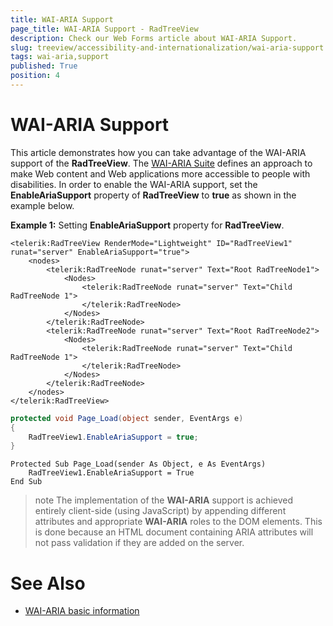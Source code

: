 ```yaml
---
title: WAI-ARIA Support
page_title: WAI-ARIA Support - RadTreeView
description: Check our Web Forms article about WAI-ARIA Support.
slug: treeview/accessibility-and-internationalization/wai-aria-support
tags: wai-aria,support
published: True
position: 4
---
```


# WAI-ARIA Support


This article demonstrates how you can take advantage of the WAI-ARIA support of the **RadTreeView**. The [WAI-ARIA Suite](https://www.w3.org/WAI/intro/aria) defines an approach to make Web content and Web applications more accessible to people with disabilities. In order to enable the WAI-ARIA support, set the **EnableAriaSupport** property of **RadTreeView** to **true** as shown in the example below.

**Example 1:** Setting **EnableAriaSupport** property for **RadTreeView**. 



````ASPNET
<telerik:RadTreeView RenderMode="Lightweight" ID="RadTreeView1" runat="server" EnableAriaSupport="true">
    <nodes>
        <telerik:RadTreeNode runat="server" Text="Root RadTreeNode1">
            <Nodes>
                <telerik:RadTreeNode runat="server" Text="Child RadTreeNode 1">
                </telerik:RadTreeNode>
            </Nodes>
        </telerik:RadTreeNode>
        <telerik:RadTreeNode runat="server" Text="Root RadTreeNode2">
            <Nodes>
                <telerik:RadTreeNode runat="server" Text="Child RadTreeNode 1">
                </telerik:RadTreeNode>
            </Nodes>
        </telerik:RadTreeNode>
    </nodes>
</telerik:RadTreeView>
````
````C#
protected void Page_Load(object sender, EventArgs e)
{
    RadTreeView1.EnableAriaSupport = true;
}
````
````VB
Protected Sub Page_Load(sender As Object, e As EventArgs)
	RadTreeView1.EnableAriaSupport = True
End Sub
````


>note The implementation of the **WAI-ARIA** support is achieved entirely client-side (using JavaScript) by appending different attributes and appropriate **WAI-ARIA** roles to the DOM elements. This is done because an HTML document containing ARIA attributes will not pass validation if they are added on the server.
>


# See Also

 * [WAI-ARIA basic information](https://www.w3.org/WAI/intro/aria)
